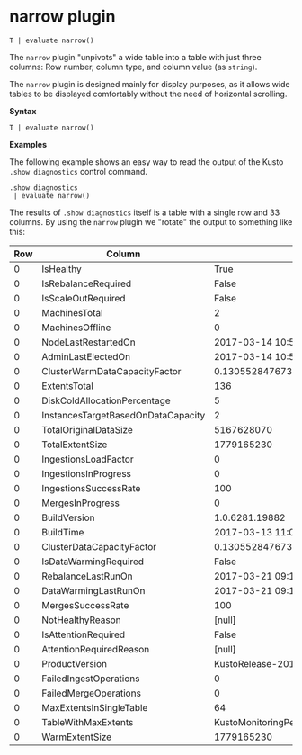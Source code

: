 # narrow plugin

    T | evaluate narrow()

The `narrow` plugin "unpivots" a wide table into a table with just three columns: Row number, column type, and column value (as `string`).

The `narrow` plugin is designed mainly for display purposes, as it allows wide
tables to be displayed comfortably without the need of horizontal scrolling.

**Syntax**

`T | evaluate narrow()`

**Examples**

The following example shows an easy way to read the output of the Kusto
`.show diagnostics` control command.

<!-- csl -->
```
.show diagnostics
 | evaluate narrow()
```

The results of `.show diagnostics` itself is a table with a single row and
33 columns. By using the `narrow` plugin we "rotate" the output to something
like this:

Row  | Column                              | Value
-----|-------------------------------------|-----------------------------
0    | IsHealthy                           | True
0    | IsRebalanceRequired                 | False
0    | IsScaleOutRequired                  | False
0    | MachinesTotal                       | 2
0    | MachinesOffline                     | 0
0    | NodeLastRestartedOn                 | 2017-03-14 10:59:18.9263023
0    | AdminLastElectedOn                  | 2017-03-14 10:58:41.6741934
0    | ClusterWarmDataCapacityFactor       | 0.130552847673333
0    | ExtentsTotal                        | 136
0    | DiskColdAllocationPercentage        | 5
0    | InstancesTargetBasedOnDataCapacity  | 2
0    | TotalOriginalDataSize               | 5167628070
0    | TotalExtentSize                     | 1779165230
0    | IngestionsLoadFactor                | 0
0    | IngestionsInProgress                | 0
0    | IngestionsSuccessRate               | 100
0    | MergesInProgress                    | 0
0    | BuildVersion                        | 1.0.6281.19882
0    | BuildTime                           | 2017-03-13 11:02:44.0000000
0    | ClusterDataCapacityFactor           | 0.130552847673333
0    | IsDataWarmingRequired               | False
0    | RebalanceLastRunOn                  | 2017-03-21 09:14:53.8523455
0    | DataWarmingLastRunOn                | 2017-03-21 09:19:54.1438800
0    | MergesSuccessRate                   | 100
0    | NotHealthyReason                    | [null]
0    | IsAttentionRequired                 | False
0    | AttentionRequiredReason             | [null]
0    | ProductVersion                      | KustoRelease-2017.03.13.2
0    | FailedIngestOperations              | 0
0    | FailedMergeOperations               | 0
0    | MaxExtentsInSingleTable             | 64
0    | TableWithMaxExtents                 | KustoMonitoringPersistentDatabase.KustoMonitoringTable
0    | WarmExtentSize                      | 1779165230
